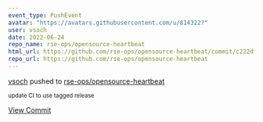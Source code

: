 ```yaml
---
event_type: PushEvent
avatar: "https://avatars.githubusercontent.com/u/814322?"
user: vsoch
date: 2022-06-24
repo_name: rse-ops/opensource-heartbeat
html_url: https://github.com/rse-ops/opensource-heartbeat/commit/c222df674d9c611565caeedc634567c35970d9f6
repo_url: https://github.com/rse-ops/opensource-heartbeat
---
```


<a href='https://github.com/vsoch' target='_blank'>vsoch</a> pushed to <a href='https://github.com/rse-ops/opensource-heartbeat' target='_blank'>rse-ops/opensource-heartbeat</a>

<small>update CI to use tagged release</small>

<a href='https://github.com/rse-ops/opensource-heartbeat/commit/c222df674d9c611565caeedc634567c35970d9f6' target='_blank'>View Commit</a>
